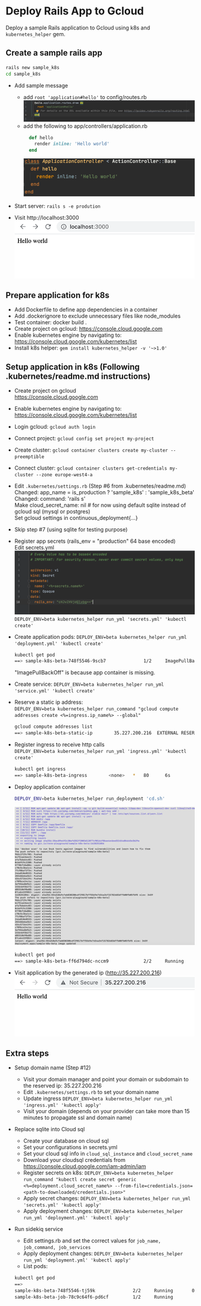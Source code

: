 # Deploy Rails App to Gcloud
Deploy a sample Rails application to Gcloud using k8s and `kubernetes_helper` gem.

## Create a sample rails app
```bash
rails new sample_k8s
cd sample_k8s
```
- Add sample message
  - add `root 'application#hello'` to config/routes.rb
    ![secrets yml](images/routes.png)
  - add the following to app/controllers/application.rb
    ```ruby
      def hello
        render inline: 'Hello world'
      end  
    ```
    ![secrets yml](images/controller.png)
    
- Start server: `rails s -e prodution`
- Visit http://localhost:3000
  ![secrets yml](images/local-visit.png)


## Prepare application for k8s
- Add Dockerfile to define app dependencies in a container
- Add .dockerignore to exclude unnecessary files like node_modules
- Test container: docker build .
- Create project on gcloud: https://console.cloud.google.com
- Enable kubernetes engine by navigating to: https://console.cloud.google.com/kubernetes/list
- Install k8s helper: `gem install kubernetes_helper -v '~>1.0'`

## Setup application in k8s (Following .kubernetes/readme.md instructions)
- Create project on gcloud   
  https://console.cloud.google.com

- Enable kubernetes engine by navigating to: https://console.cloud.google.com/kubernetes/list

- Login gcloud: `gcloud auth login`
- Connect project: `gcloud config set project my-project`    
- Create cluster: `gcloud container clusters create my-cluster --preemptible`
- Connect cluster: `gcloud container clusters get-credentials my-cluster --zone europe-west4-a`

- Edit `.kubernetes/settings.rb` (Step #6 from .kubernetes/readme.md)    
   Changed: app_name = is_production ? 'sample_k8s' : 'sample_k8s_beta'    
   Changed: command: 'rails s'     
   Make cloud_secret_name: nil # for now using default sqlite instead of gcloud sql (mysql or postgres)     
   Set gcloud settings in continuous_deployment{...}     

- Skip step #7 (using sqlite for testing purpose)

- Register app secrets (rails_env = "production" 64 base encoded)    
  Edit secrets.yml
  ![secrets yml](images/secret.png)
  `DEPLOY_ENV=beta kubernetes_helper run_yml 'secrets.yml' 'kubectl create'`
  
- Create application pods: `DEPLOY_ENV=beta kubernetes_helper run_yml 'deployment.yml' 'kubectl create'`
  ```bash
  kubectl get pod
  ==> sample-k8s-beta-748f5546-9scb7              1/2     ImagePullBackOff   0          12s
  ```
  "ImagePullBackOff" is because app container is missing.

- Create service: `DEPLOY_ENV=beta kubernetes_helper run_yml 'service.yml' 'kubectl create'`

- Reserve a static ip address:     
  `DEPLOY_ENV=beta kubernetes_helper run_command "gcloud compute addresses create <%=ingress.ip_name%> --global"`
  ```bash
  gcloud compute addresses list
  ==> sample-k8s-beta-static-ip        35.227.200.216  EXTERNAL RESERVED
  ``` 

- Register ingress to receive http calls    
  `DEPLOY_ENV=beta kubernetes_helper run_yml 'ingress.yml' 'kubectl create'`
  ```bash
  kubectl get ingress
  ==> sample-k8s-beta-ingress        <none>   *   80      6s
  ```  
  
- Deploy application container
  ```bash
  DEPLOY_ENV=beta kubernetes_helper run_deployment 'cd.sh'
  ```
  ![secrets yml](images/cd.png)
  
  ```bash
  kubectl get pod
  ==> sample-k8s-beta-ff6d794dc-nccm9             2/2     Running       0          26s
  ```
  
- Visit application by the generated ip (http://35.227.200.216)
  ![secrets yml](images/ip-visit.png)

## Extra steps
- Setup domain name (Step #12)
  - Visit your domain manager and point your domain or subdomain to the reserved ip: 35.227.200.216
  - Edit `.kubernetes/settings.rb` to set your domain name
  - Update ingress `DEPLOY_ENV=beta kubernetes_helper run_yml 'ingress.yml' 'kubectl apply'`
  - Visit your domain (depends on your provider can take more than 15 minutes to propagate ssl and domain name)

- Replace sqlite into Cloud sql
  - Create your database on cloud sql
  - Set your configurations in secrets.yml
  - Set your cloud sql info in `cloud_sql_instance` and `cloud_secret_name`
  - Download your cloudsql credentials from https://console.cloud.google.com/iam-admin/iam    
  - Register secrets on k8s: `DEPLOY_ENV=beta kubernetes_helper run_command "kubectl create secret generic <%=deployment.cloud_secret_name%> --from-file=credentials.json=<path-to-downloaded/credentials.json>"`
  - Apply secret changes: `DEPLOY_ENV=beta kubernetes_helper run_yml 'secrets.yml' 'kubectl apply'` 
  - Apply deployment changes: `DEPLOY_ENV=beta kubernetes_helper run_yml 'deployment.yml' 'kubectl apply'`
  
- Run sidekiq service
  - Edit settings.rb and set the correct values for `job_name, job_command, job_services`
  - Apply deployment changes: `DEPLOY_ENV=beta kubernetes_helper run_yml 'deployment.yml' 'kubectl apply'`
  - List pods:     
  ```bash
  kubectl get pod
  ==>
  sample-k8s-beta-748f5546-tj59k              2/2     Running       0          5s
  sample-k8s-beta-job-78c9c64f6-pd6cf         1/2     Running         0          4s
  ```